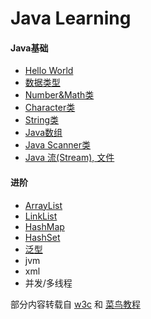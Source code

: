 # Java Learning

#### Java基础

* [Hello World](https://github.com/ehian-alt/Java_learning/blob/main/Java_learning_record/Hello_World.md)
* [数据类型](https://github.com/ehian-alt/Java_learning/blob/main/Java_learning_record/data_type.md)
* [Number&Math类](https://github.com/ehian-alt/Java_learning/blob/main/Java_learning_record/Number_Math.md)
* [Character类](https://github.com/ehian-alt/Java_learning/blob/main/Java_learning_record/Character.md)
* [String类](https://github.com/ehian-alt/Java_learning/blob/main/Java_learning_record/String.md)
* [Java数组](https://github.com/ehian-alt/Java_learning/blob/main/Java_learning_record/Array.md)
* [Java Scanner类](https://github.com/ehian-alt/Java_learning/blob/main/Java_learning_record/Scanner.md)
* [Java 流(Stream), 文件](https://github.com/ehian-alt/Java_learning/blob/main/Java_learning_record/Stream_File.md)

#### 进阶

* [ArrayList](https://github.com/ehian-alt/Java_learning/blob/main/Java_learning_record/ArrayList.md)
* [LinkList](https://github.com/ehian-alt/Java_learning/blob/main/Java_learning_record/LinkList.md)
* [HashMap](https://github.com/ehian-alt/Java_learning/blob/main/Java_learning_record/HashMap.md)
* [HashSet](https://github.com/ehian-alt/Java_learning/blob/main/Java_learning_record/HashSet.md)
* [泛型](https://github.com/ehian-alt/Java_learning/blob/main/Java_learning_record/泛型.md)
* jvm
* xml
* 并发/多线程

部分内容转载自 [w3c](https://www.w3cschool.cn/java/dict.html) 和 [菜鸟教程](https://www.runoob.com/java/java-intro.html)